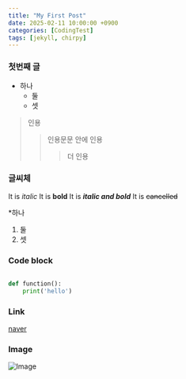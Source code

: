 ```yaml
---
title: "My First Post"
date: 2025-02-11 10:00:00 +0900
categories: [CodingTest]
tags: [jekyll, chirpy]
---
```


### 첫번째 글

* 하나
  * 둘
  * 셋 

>인용
>>인용문문 안에 인용
>>>더 인용

### 글씨체
It is *italic*
It is **bold**
It is ***italic and  bold***
It is ~~cancelled~~


*하나
1. 둘
2. 셋

### Code block

```python

def function():
    print('hello')
```

### Link

[naver](https://naver.com)

### Image
![Image](https://github.com/user-attachments/assets/0ac2e271-8704-4e76-b41c-fbd586053979)



